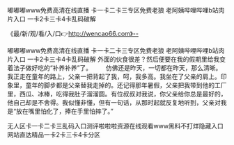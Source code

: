 嘟嘟嘟www免费高清在线直播
卡一卡二卡三专区免费老狼
老阿姨哔哩哔哩b站肉片入口
一卡2卡三卡4卡乱码破解


《最/新/观/看/入/口👉http://wencao66.com》--

嘟嘟嘟www免费高清在线直播
卡一卡二卡三专区免费老狼
老阿姨哔哩哔哩b站肉片入口
一卡2卡三卡4卡乱码破解
外面的伙食很差？然后便要在我的假期里给我变着法子做好吃的“补养补养”了。
　　仿佛还是昨天，一切都在昨天，那么清晰。我正走在童年的路上，父亲一把背起了我，呵，我多高。我坐在了父亲的肩上。印象里，童年的脚步都是父亲替我走掉的。还记得那年暑假，父亲把我带到他的工厂里，西瓜、冰棒，吃得我肚子溜溜圆。有位叔叔对我说，你父亲给你总是最好的，他自己却是不舍得。我似懂非懂，但有一句话，从那时起就反复地听到，父亲对我是“放在嘴里怕化了，捧在手里怕摔了。”





无人区卡一卡二卡三乱码入口测评啦啦啦资源在线观看www黑料不打烊隐藏入口网站直达精品一卡2卡三卡4卡分区
